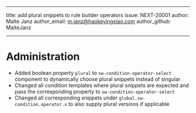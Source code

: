 ---
title: add plural snippets to rule builder operators
issue: NEXT-20001
author: Malte Janz
author_email: m.janz@haokeyingxiao.com
author_github: MalteJanz
___
# Administration
* Added boolean property `plural` to `sw-condition-operator-select` component to dynamically choose plural snippets instead of singular
* Changed all condition templates where plural snippets are expected and pass the corresponding property to `sw-condition-operator-select`
* Changed all corresponding snippets under `global.sw-condition.operator.x` to also supply plural versions if applicable
